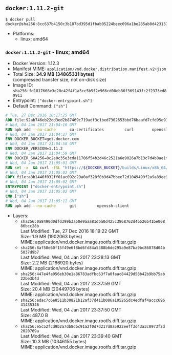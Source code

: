 ## `docker:1.11.2-git`

```console
$ docker pull docker@sha256:8cc637b4150c3b187bd395d1fbab05224beec096a1be285ab8d423137e49d60e
```

-	Platforms:
	-	linux; amd64

### `docker:1.11.2-git` - linux; amd64

-	Docker Version: 1.12.3
-	Manifest MIME: `application/vnd.docker.distribution.manifest.v2+json`
-	Total Size: **34.9 MB (34865331 bytes)**  
	(compressed transfer size, not on-disk size)
-	Image ID: `sha256:fd1817666e3e20c42f4f1a5cc5b5f2e966cd08eb86f369143fc2f2373ed89911`
-	Entrypoint: `["docker-entrypoint.sh"]`
-	Default Command: `["sh"]`

```dockerfile
# Tue, 27 Dec 2016 18:17:25 GMT
ADD file:92ab746eb22dd3ed2b87469c719adf3c1bed7302653bbd76baafd7cfd95e911e in / 
# Wed, 04 Jan 2017 21:04:10 GMT
RUN apk add --no-cache 		ca-certificates 		curl 		openssl
# Wed, 04 Jan 2017 21:04:27 GMT
ENV DOCKER_BUCKET=get.docker.com
# Wed, 04 Jan 2017 21:04:58 GMT
ENV DOCKER_VERSION=1.11.2
# Wed, 04 Jan 2017 21:04:59 GMT
ENV DOCKER_SHA256=8c2e0c35e3cda11706f54b2d46c2521a6e9026a7b13c7d4b8ae1f3a706fc55e1
# Wed, 04 Jan 2017 21:05:01 GMT
RUN set -x 	&& curl -fSL "https://${DOCKER_BUCKET}/builds/Linux/x86_64/docker-${DOCKER_VERSION}.tgz" -o docker.tgz 	&& echo "${DOCKER_SHA256} *docker.tgz" | sha256sum -c - 	&& tar -xzvf docker.tgz 	&& mv docker/* /usr/local/bin/ 	&& rmdir docker 	&& rm docker.tgz 	&& docker -v
# Wed, 04 Jan 2017 21:05:02 GMT
COPY file:a8b1446f032ff01ac092c29a0af328f0b9d47bbee72d1049499f2a9a89ee988a in /usr/local/bin/ 
# Wed, 04 Jan 2017 21:05:02 GMT
ENTRYPOINT ["docker-entrypoint.sh"]
# Wed, 04 Jan 2017 21:05:02 GMT
CMD ["sh"]
# Wed, 04 Jan 2017 21:05:12 GMT
RUN apk add --no-cache 		git 		openssh-client
```

-	Layers:
	-	`sha256:0a8490d0dfd399b3a50e9aaa81dba0d425c3868762d46526b41be00886bcc28b`  
		Last Modified: Tue, 27 Dec 2016 18:19:22 GMT  
		Size: 1.9 MB (1902063 bytes)  
		MIME: application/vnd.docker.image.rootfs.diff.tar.gzip
	-	`sha256:8af50e60f15f49e6f8bd6fd84a5388b6de295a9e87ba9bc86878d04b5037d9b7`  
		Last Modified: Wed, 04 Jan 2017 23:28:13 GMT  
		Size: 2.2 MB (2166920 bytes)  
		MIME: application/vnd.docker.image.rootfs.diff.tar.gzip
	-	`sha256:447e4fa056eb30e1a86783adfbc63f7a0faac84429d58b42b9bb75ab22be3b4d`  
		Last Modified: Wed, 04 Jan 2017 23:37:59 GMT  
		Size: 20.4 MB (20449706 bytes)  
		MIME: application/vnd.docker.image.rootfs.diff.tar.gzip
	-	`sha256:edac7c6e8511b30821b12af37d411b086a105265dc4edfaf4accc69641435346`  
		Last Modified: Wed, 04 Jan 2017 23:37:50 GMT  
		Size: 487.0 B  
		MIME: application/vnd.docker.image.rootfs.diff.tar.gzip
	-	`sha256:e5c52fcd9b2a7db8dbc91a2f0d7d217d8a5922eeff3d43a3c0973f2d2020769a`  
		Last Modified: Wed, 04 Jan 2017 23:39:40 GMT  
		Size: 10.3 MB (10346155 bytes)  
		MIME: application/vnd.docker.image.rootfs.diff.tar.gzip

